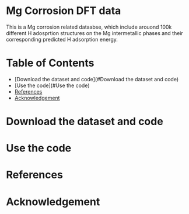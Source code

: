 # Mg Corrosion DFT data

This is a Mg corrosion related dataabse, which include arouond 100k different H adosprtion structures on the Mg intermetallic phases and their corresponding predicted H adsorption energy.

# Table of Contents

- [Download the dataset and code](#Download the dataset and code)
- [Use the code](#Use the code)
- [References](#reference)
- [Acknowledgement](#Acknowledgement)

# Download the dataset and code

# Use the code

# References

# Acknowledgement

